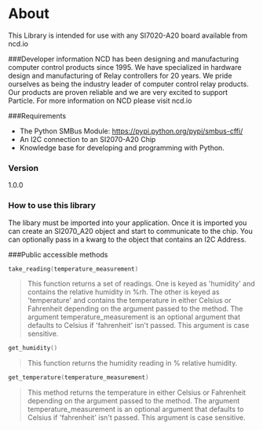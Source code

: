 

# About

This Library is intended for use with any SI7020-A20 board available from ncd.io

###Developer information
NCD has been designing and manufacturing computer control products since 1995.  We have specialized in hardware design and manufacturing of Relay controllers for 20 years.  We pride ourselves as being the industry leader of computer control relay products.  Our products are proven reliable and we are very excited to support Particle.  For more information on NCD please visit ncd.io

###Requirements
- The Python SMBus Module: https://pypi.python.org/pypi/smbus-cffi/
- An I2C connection to an SI2070-A20 Chip
- Knowledge base for developing and programming with Python.

### Version
1.0.0

### How to use this library

The libary must be imported into your application. Once it is imported you can create an SI2070_A20 object and start to communicate to the chip. You can optionally pass in a kwarg to the object that contains an I2C Address.

###Public accessible methods
```cpp
take_reading(temperature_measurement)
```
>This function returns a set of readings.
>One is keyed as 'humidity' and contains the relative humidity in %rh.
>The other is keyed as 'temperature' and contains the temperature in either Celsius or Fahrenheit depending on the argument
>passed to the method.
>The argument temperature_measurement is an optional argument that defaults to Celsius if 'fahrenheit' isn't passed.
>This argument is case sensitive.


```cpp
get_humidity()
```
>This function returns the humidity reading in % relative humidity.


```cpp
get_temperature(temperature_measurement)
```
>This method returns the temperature in either Celsius or Fahrenheit depending on the argument passed to the method.
>The argument temperature_measurement is an optional argument that defaults to Celsius if 'fahrenheit' isn't passed.
>This argument is case sensitive.
